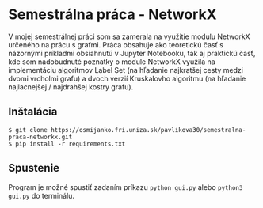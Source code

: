 # Semestrálna práca - NetworkX
V mojej semestrálnej práci som sa zamerala na využitie modulu NetworkX určeného na prácu s grafmi.
Práca obsahuje ako teoretickú časť s názornými príkladmi obsiahnutú v Jupyter Notebooku, tak aj praktickú časť, kde som nadobudnuté poznatky o module NetworkX využila na implementáciu algoritmov Label Set (na hľadanie najkratšej cesty medzi dvomi vrcholmi grafu) a dvoch verzií Kruskalovho algoritmu (na hľadanie najlacnejšej / najdrahšej kostry grafu).

## Inštalácia
    $ git clone https://osmijanko.fri.uniza.sk/pavlikova30/semestralna-praca-networkx.git
    $ pip install -r requirements.txt

## Spustenie
Program je možné spustiť zadaním príkazu `python gui.py` alebo `python3 gui.py` do terminálu.
